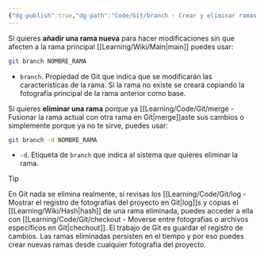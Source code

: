 ```yaml
---
{"dg-publish":true,"dg-path":"Code/Git/branch - Crear y eliminar ramas en Git.md","permalink":"/code/git/branch-crear-y-eliminar-ramas-en-git/","created":"2024-03-27T20:05","updated":"2024-04-05T14:28"}
---
```


Si quieres **añadir una rama nueva** para hacer modificaciones sin que afecten a la rama principal [[Learning/Wiki/Main\|main]] puedes usar:
```bash
git branch NOMBRE_RAMA
```
- `branch`. Propiedad de Git que indica que se modificarán las características de la rama. Si la rama no existe se creará copiando la fotografía principal de la rama anterior como base.

Si quieres **eliminar una rama** porque ya [[Learning/Code/Git/merge - Fusionar la rama actual con otra rama en Git\|merge]]aste sus cambios o simplemente porque ya no te sirve, puedes usar:
```bash
git branch -d NOMBRE_RAMA
```
- `-d`. Etiqueta de `branch` que indica al sistema que quieres eliminar la rama.

> [!tip]
> En Git nada se elimina realmente, si revisas los [[Learning/Code/Git/log - Mostrar el registro de fotografías del proyecto en Git\|log]]s y copias el [[Learning/Wiki/Hash\|hash]] de una rama eliminada, puedes acceder a ella con [[Learning/Code/Git/checkout - Moverse entre fotografías o archivos específicos en Git\|chechout]]. 
> El trabajo de Git es guardar el registro de cambios. Las ramas eliminadas persisten en el tiempo y por eso puedes crear nuevas ramas desde cualquier fotografía del proyecto.
